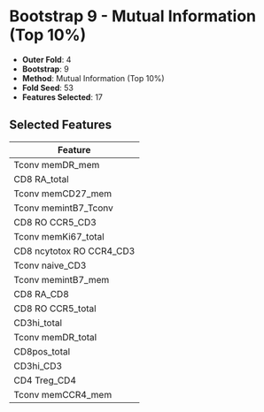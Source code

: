 # Bootstrap 9 - Mutual Information (Top 10%)

- **Outer Fold**: 4
- **Bootstrap**: 9
- **Method**: Mutual Information (Top 10%)
- **Fold Seed**: 53
- **Features Selected**: 17

## Selected Features

| Feature |
|---------|
| Tconv memDR_mem |
| CD8 RA_total |
| Tconv memCD27_mem |
| Tconv memintB7_Tconv |
| CD8 RO CCR5_CD3 |
| Tconv memKi67_total |
| CD8 ncytotox RO CCR4_CD3 |
| Tconv naive_CD3 |
| Tconv memintB7_mem |
| CD8 RA_CD8 |
| CD8 RO CCR5_total |
| CD3hi_total |
| Tconv memDR_total |
| CD8pos_total |
| CD3hi_CD3 |
| CD4 Treg_CD4 |
| Tconv memCCR4_mem |
